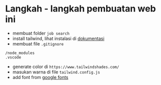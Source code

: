 # Langkah - langkah pembuatan web ini
- membuat folder `job search`
- install tailwind, lihat instalasi di [dokumentasi](https://tailwindcss.com/docs/installation)
- membuat file `.gitignore`
```
/node_modules
.vscode
```
- generate color di `https://www.tailwindshades.com/`
- masukan warna di file `tailwind.config.js`
- add font from [google fonts](https://fonts.google.com/)
